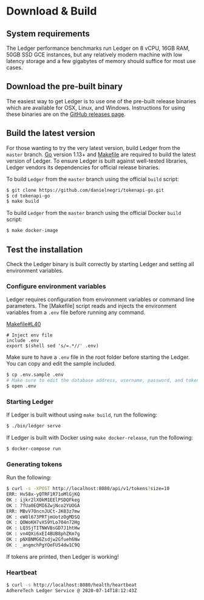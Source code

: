 # Download & Build

## System requirements

The Ledger performance benchmarks run Ledger on 8 vCPU, 16GB RAM, 50GB SSD GCE instances, but any relatively modern
machine with low latency storage and a few gigabytes of memory should suffice for most use cases.

## Download the pre-built binary

The easiest way to get Ledger is to use one of the pre-built release binaries which are available for OSX, Linux, and Windows.
Instructions for using these binaries are on the [GitHub releases page][github-release].

## Build the latest version

For those wanting to try the very latest version, build Ledger from the `master` branch. [Go](https://golang.org/) version 1.13+
and [Makefile](https://www.gnu.org/software/make/manual/make.html) are required to build the latest version of Ledger.
To ensure Ledger is built against well-tested libraries, Ledger vendors its dependencies for official release binaries.

To build `Ledger` from the `master` branch using the official `build` script:

```sh
$ git clone https://github.com/danielnegri/tokenapi-go.git
$ cd tokenapi-go
$ make build
```

To build `Ledger` from the `master` branch using the official Docker `build` script:

```sh
$ make docker-image
```

## Test the installation

Check the Ledger binary is built correctly by starting Ledger and setting all
environment variables.

### Configure environment variables

Ledger requires configuration from environment variables or command line parameters.
The [Makefile] script reads and injects the environment variables from a `.env` file before running any command.

[Makefile#L40](../Makefile#L40)
```
# Inject env file
include .env
export $(shell sed 's/=.*//' .env)
```

Make sure to have a `.env` file in the root folder before starting the Ledger. You can copy and edit the sample included.

```sh
$ cp .env.sample .env
# Make sure to edit the database address, username, password, and token URL.
$ open .env
```

### Starting Ledger

If Ledger is built without using `make build`, run the following:

```sh
$ ./bin/ledger serve
```
If Ledger is built with Docker using `make docker-release`, run the following:

```sh
$ docker-compose run
```

### Generating tokens

Run the following:

```sh
$ curl -s -XPOST http://localhost:8080/api/v1/tokens?size=10
ERR: Hv58x-yQTRF1R71oMlGjKQ
OK : ijkr2lXOkM1EElPSDQFkeg
OK : 7fUa0EQMI6ZwjNco2YUOGA
ERR: MBvV7OncnJUCt-JK03z7mw
OK : eW8l673PRTjmUotzOgMDSQ
OK : QOWoKH7vXS9YLo704n72Hg
OK : LQ3SjTITNWVBsGD7J1htHw
OK : vn4QXi6xEI4BUB8phZKm7g
OK : pNXBNMG6Zsdjw2Gfueh6Nw
OK : _angmchPgYOeFU54dw1C9Q
```

If tokens are printed, then Ledger is working!

### Heartbeat

```sh
$ curl -s http://localhost:8080/health/heartbeat
AdhereTech Ledger Service @ 2020-07-14T18:12:43Z
```

[github-release]: https://github.com/danielnegri/tokenapi-go/releases/
[go]: https://golang.org/doc/install
[build-script]: ../build
[cmd-directory]: ../cmd
[example-hardware-configurations]: op-guide/hardware.md#example-hardware-configurations
